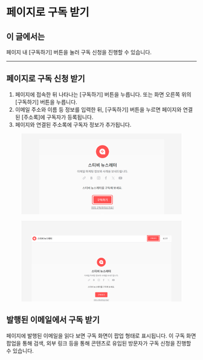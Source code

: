 # 페이지로 구독 받기

## 이 글에서는

페이지 내 \[구독하기] 버튼을 눌러 구독 신청을 진행할 수 있습니다.&#x20;

***

## 페이지로 구독 신청 받기

1. 페이지에 접속한 뒤 나타나는 \[구독하기] 버튼을 누릅니다. 또는 화면 오른쪽 위의 \[구독하기] 버튼을 누릅니다.
2. 이메일 주소와 이름 등 정보를 입력한 뒤, \[구독하기] 버튼을 누르면 페이지와 연결된 \[주소록]에 구독자가 등록됩니다.
3. 페이지와 연결된 주소록에 구독자 정보가 추가됩니다.

<div><figure><img src="../../.gitbook/assets/페이지 구독하기 (4).png" alt=""><figcaption></figcaption></figure> <figure><img src="../../.gitbook/assets/페이지 구독하기 (5) (1).png" alt=""><figcaption></figcaption></figure></div>



## 발행된 이메일에서 구독 받기

페이지에 발행된 이메일을 읽다 보면 구독 화면이 팝업 형태로 표시됩니다. 이 구독 화면 팝업을 통해 검색, 외부 링크 등을 통해 콘텐츠로 유입된 방문자가 구독 신청을 진행할 수 있습니다.
